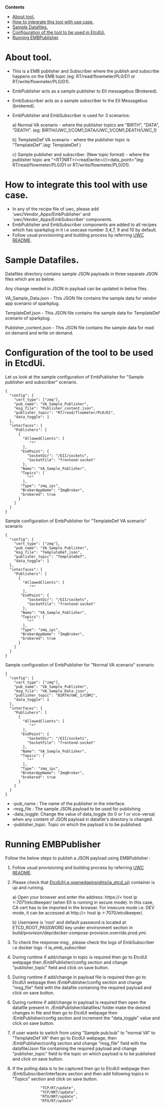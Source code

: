 **Contents**

- [About tool.](#about-tool)
- [How to integrate this tool with use case.](#how-to-integrate-this-tool-with-use-case)
- [Sample Datafiles.](#sample-datafiles)
- [Configuration of the tool to be used in EtcdUi.](#configuration-of-the-tool-to-be-used-in-etcdui)
- [Running EMBPublisher](#running-embpublisher)

# About tool.
- This is a EMB publisher and Subscriber where the publish and subscribe happens on the EMB topic (eg: RT/read/flowmeter/PL0/D1 or RT/write/flowmeter/PL0/D1).
- EmbPublisher acts as a sample publisher to EII messagebus (Brokered).
- EmbSubscriber acts as a sample subscriber to the EII Messagebus (brokered).
- EmbPublisher and EmbSubscriber is used for 3 scenarios:

   a) Normal VA scenario - where the publisher topics are "BIRTH", "DATA", "DEATH". (eg: BIRTH/UWC_1/COM1,DATA/UWC_1/COM1,DEATH/UWC_1)

   b) TemplateDef VA scenario - where the publisher topic is "TemplateDef".(eg: TemplateDef )

   c) Sample publisher and subscriber. (New topic format) - where the publisher topic are "<RT|NRT>/<read|write>/<device>/<wellhead>/<data_point>"(eg: RT/read/flowmeter/PL0/D1 or RT/write/flowmeter/PL0/D1).

# How to integrate this tool with use case.
- In any of the recipe file of uwc, please add 'uwc/Vendor_Apps/EmbPublisher' and 'uwc/Vendor_Apps/EmbSubscriber' components.
- EmbPublisher and EmbSubscriber components are added to all recipes which has sparkplug in it i.e usecase number 3,4,7, 9 and 10 by default.
- Follow usual provisioning and building process by referring [UWC README](../README.md).

# Sample Datafiles.
Datafiles directory contains sample JSON payloads in three separate JSON files which are as below.

Any change needed in JSON in payload can be updated in below files.

VA_Sample_Data.json - This JSON file contains the sample data for vendor app scenario of sparkplug.

TemplateDef.json - This JSON file contains the sample data for TemplateDef scenario of sparkplug.

Publisher_content.json - This JSON file contains the sample data for read on demand and write on demand.

# Configuration of the tool to be used in EtcdUi.
Let us look at the sample configuration of EmbPublisher for "Sample publisher and subscriber" scenario.
```
{
  "config": {
    "cert_type": ["zmq"],
    "pub_name": "VA_Sample_Publisher",
    "msg_file": "Publisher_content.json",
    "publisher_topic": "RT/read/flowmeter/PL0/D1",
    "data_toggle": 1
  },
  "interfaces": {
    "Publishers": [
      {
        "AllowedClients": [
           "*"
        ],
       "EndPoint": {
          "SocketDir": "/EII/sockets",
          "SocketFile": "frontend-socket"
        },
       "Name": "VA_Sample_Publisher",
       "Topics": [
          "*"
        ],
       "Type": "zmq_ipc",
       "BrokerAppName": "ZmqBroker",
       "brokered": true
      }
    ]
  }
}

```
Sample configuration of EmbPublisher for "TemplateDef VA scenario" scenario
```
{
  "config": {
    "cert_type": ["zmq"],
    "pub_name": "VA_Sample_Publisher",
    "msg_file": "TemplateDef.json",
    "publisher_topic": "TemplateDef",
    "data_toggle": 1
  },
  "interfaces": {
    "Publishers": [
      {
        "AllowedClients": [
           "*"
        ],
       "EndPoint": {
          "SocketDir": "/EII/sockets",
          "SocketFile": "frontend-socket"
        },
       "Name": "VA_Sample_Publisher",
       "Topics": [
          "*"
        ],
       "Type": "zmq_ipc",
       "BrokerAppName": "ZmqBroker",
       "brokered": true
      }
    ]
  }
}

```

Sample configuration of EmbPublisher for "Normal VA scenario" scenario
```
{
  "config": {
    "cert_type": ["zmq"],
    "pub_name": "VA_Sample_Publisher",
    "msg_file": "VA_Sample_Data.json",
    "publisher_topic": "BIRTH/UWC_1/COM1",
    "data_toggle": 1
  },
  "interfaces": {
    "Publishers": [
      {
        "AllowedClients": [
           "*"
        ],
       "EndPoint": {
          "SocketDir": "/EII/sockets",
          "SocketFile": "frontend-socket"
        },
       "Name": "VA_Sample_Publisher",
       "Topics": [
          "*"
        ],
       "Type": "zmq_ipc",
       "BrokerAppName": "ZmqBroker",
       "brokered": true
      }
    ]
  }
}

```

- -pub_name : The name of the publisher in the interface.
- -msg_file : The sample JSON payload to be used for publishing
- -data_toggle: Change the value of data_toggle (to 0 or 1 or vice-versa) when any content of JSON payload in datafile's directory is changed.
- -publisher_topic: Topic on which the payload is to be published.

# Running EMBPublisher 

Follow the below steps to publish a JSON payload using EMBPublisher :

1) Follow usual provisioning and building process by referring [UWC README](../README.md).

2) Please check that [EtcdUI(i.e openedgeinsights/ia_etcd_ui)](../../EtcdUI/README.md) container is up and running.

     a) Open your browser and enter the address: https://< host ip >:7071/etcdkeeper/ (when EII is running in secure mode). In this case, CA cert has to be imported in the browser. For insecure mode i.e. DEV mode, it can be accessed at http://< host ip >:7070/etcdkeeper/.

     b) Username is 'root' and default password is located at ETCD_ROOT_PASSWORD key under environment section in build/provision/dep/docker-compose-provision.override.prod.yml.

3) To check the response msg , please check the logs of EmbSubscriber i.e docker logs -f ia_emb_subscriber

4) During runtime if add/change in topic is required then go to EtcdUI webpage then /EmbPublisher/config section and change "publisher_topic" field and click on save button.

5) During runtime if add/change in payload file is required then go to EtcdUI webpage then /EmbPublisher/config section and change "msg_file" field with the datafile containing the required payload and click on save button.

6) During runtime if add/change in payload is required then open the datafile present in ./EmbPublisher/datafiles/  folder make the desired changes in file and then go to EtcdUI webpage then /EmbPublisher/config section and increment the "data_toggle" value and click on save button.

7) if user wants to switch from using "Sample pub/sub" to "normal VA" to "TemplateDef VA" then go to EtcdUI webpage, then /EmbPublisher/config section and change "msg_file" field with the datafile/Json file containing the required payload and change "publisher_topic" field to the topic on which payload is to be published and click on save button.

8) If the polling data is to be captured then go to EtcdUI webpage then /EmbSubscriber/interfaces section and then add following topics in "Topics" section and click on save button.
```
                "TCP/RT/update",
                "TCP/NRT/update",
                "RTU/NRT/update",
                "RTU/RT/update"
```






